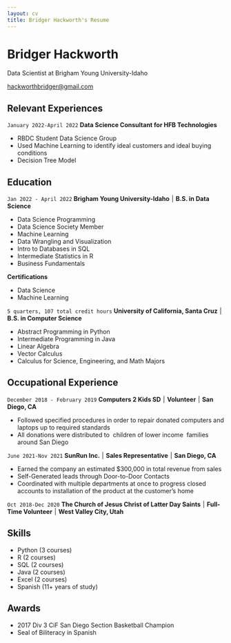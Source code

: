 ```yaml
---
layout: cv
title: Bridger Hackworth's Resume
---
```

# Bridger Hackworth
Data Scientist at Brigham Young University-Idaho


<a href="hackworthbridger@gmail.com">hackworthbridger@gmail.com</a>

## Relevant Experiences

`January 2022-April 2022`
__Data Science Consultant for HFB Technologies__
* RBDC Student Data Science Group
* Used Machine Learning to identify ideal customers and ideal buying conditions
* Decision Tree Model


## Education

`Jan 2022 - April 2022`
__Brigham Young University-Idaho ׀ B.S. in Data Science__                                          
* Data Science Programming
* Data Science Society Member
* Machine Learning
* Data Wrangling and Visualization
* Intro to Databases in SQL
* Intermediate Statistics in R
* Business Fundamentals

__Certifications__                                          
* Data Science 
* Machine Learning

`5 quarters, 107 total credit hours`
__University of California, Santa Cruz ׀ B.S. in Computer Science__
* Abstract Programming in Python
* Intermediate Programming in Java
* Linear Algebra
* Vector Calculus
* Calculus for Science, Engineering, and Math Majors

## Occupational Experience

`December 2018 - February 2019`
__Computers 2 Kids SD ׀ Volunteer ׀ San Diego, CA__                                          
* Followed specified procedures in order to repair donated computers and laptops up to required standards
* All donations were distributed to  children of lower income  families around San Diego


`June 2021-Nov 2021`
__SunRun Inc. ׀ Sales Representative ׀ San Diego, CA__
* Earned the company an estimated $300,000 in total revenue from sales
* Self-Generated leads through Door-to-Door Contacts
* Coordinated with multiple departments at once to progress closed accounts to installation of the product at the customer’s home

`Oct 2018-Dec 2020`
__The Church of Jesus Christ of Latter Day Saints ׀ Full-Time Volunteer ׀ West Valley City, Utah__

## Skills
* Python (3 courses)
* R (2 courses)
* SQL (2 courses)
* Java (2 courses)
* Excel (2 courses)
* Spanish (11+ years of study)

## Awards
* 2017 Div 3 CiF San Diego Section Basketball Champion 
* Seal of Biliteracy in Spanish



<!-- ### Footer

Last updated: May 2013 -->


